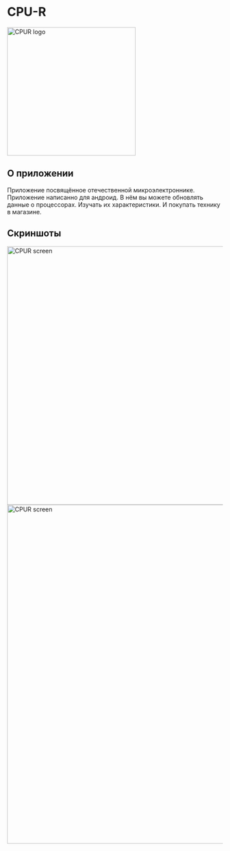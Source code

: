 # CPU-R
<img src="https://sun9-16.userapi.com/s/v1/ig2/qcwUNOCCRpZ-d_rqs5QdcRs0rLsirAanZncN7T3qizipWUC4_w12gPyu_vPbKfSpLa0P8_JvqJu8m7D-6TRlyQMA.jpg?size=512x512&quality=96&type=album" alt="CPUR logo" height="300">

## О приложении
Приложение посвящённое отечественной микроэлектроннике. Приложение написанно для андроид. В нём вы можете обновлять данные о процессорах. Изучать их характеристики. И покупать технику в магазине.
## Скриншоты
<img src="https://sun9-10.userapi.com/s/v1/ig2/GLheZmaoMudCIyA6uZm1w0w9DEcvNeRH5UJte2UTH_0nDai3NOXIlLUoRnCorIG-J-yW3rAoOzMJ9ZLvv5o5S0cN.jpg?size=376x604&quality=96&type=album" alt="CPUR screen" height="604">

<img src="https://sun9-8.userapi.com/s/v1/ig2/JSMLYBCVLAkjfeQ699sW8AkIt_8yYtvftZNr7ako21PqxD4Md4KUbYeLudysr-lArqzxKxnzbg3gFTrdqqFq3ROb.jpg?size=491x792&quality=96&type=album" alt="CPUR screen" height="792">

